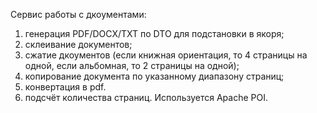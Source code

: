 Сервис работы с дкоументами:
1) генерация PDF/DOCX/TXT по DTO для подстановки в якоря;
2) склеивание документов;
3) сжатие дкоументов (если книжная ориентация, то 4 страницы на одной, если альбомная, то 2 страницы на одной);
4) копирование документа по указанному диапазону страниц;
5) конвертация в pdf.
6) подсчёт количества страниц.
Используется Apache POI.

